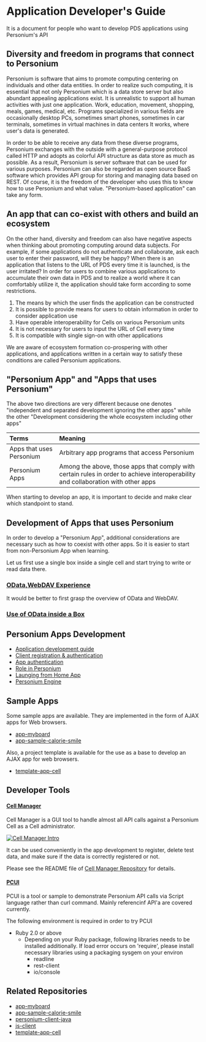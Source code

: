 # Application Developer's Guide

It is a document for people who want to develop  PDS applications using Personium's API

## Diversity and freedom in programs that connect to Personium
Personium is software that aims to promote computing centering on individuals and other data entities. In order to realize such computing, it is essential that not only Personium which is a data store server but also abundant appealing applications exist.
It is unrealistic to support all human activities with just one application. Work, education, movement, shopping, meals, games, medical, etc. Programs specialized in various fields are occasionally desktop PCs, sometimes smart phones, sometimes in car terminals, sometimes in virtual machines in data centers It works, where user's data is generated.

In order to be able to receive any data from these diverse programs, Personium exchanges with the outside with a general-purpose protocol called HTTP and adopts as colorful API structure as data store as much as possible. As a result, Personium is server software that can be used for various purposes. Personium can also be regarded as open source BaaS software which provides API group for storing and managing data based on REST. Of course, it is the freedom of the developer who uses this to know how to use Personium and what value. "Personium-based application" can take any form.


## An app that can co-exist with others and build an ecosystem
On the other hand, diversity and freedom can also have negative aspects when thinking about promoting computing around data subjects. For example, if some applications do not authenticate and collaborate, ask each user to enter their password, will they be happy? When there is an application that listens to the URL of PDS every time it is launched, is the user irritated? In order for users to combine various applications to accumulate their own data in PDS and to realize a world where it can comfortably utilize it, the application should take form according to some restrictions.

1. The means by which the user finds the application can be constructed
1. It is possible to provide means for users to obtain information in order to consider application use
1. Have operable interoperability for Cells on various Personium units
1. It is not necessary for users to input the URL of Cell every time
1. It is compatible with single sign-on with other applications

<!--
1. 利用者がアプリを発見する手段が構築可能であること
1. 利用者がアプリ使用を検討するために情報を得る手段が提供可能であること
1. 様々なPersoniumユニット上のCellに対しても動作可能な相互運用性を持つこと
1. 利用者がいちいちCellのURLをいちいち入力しないでよいこと
1. 他のアプリとのシングルサインオンに対応していること
-->

We are aware of ecosystem formation co-prospering with other applications, and applications written in a certain way to satisfy these conditions are called Personium applications.
<!--
他アプリと共存共栄するエコシステム形成を意識し、これらの条件を満たせるよう一定の流儀で記述されたアプリのことをPersoniumアプリと呼びます。
-->

## "Personium App" and "Apps that uses Personium"

The above two directions are very different because one denotes "independent and separated development ignoring the other apps" while the other "Development considering the whole ecosystem including other apps" 

|Terms|Meaning|
|:--|:--|
|Apps that uses Personium|Arbitrary app programs that access Personium|
|Personium Apps|Among the above, those apps that comply with certain rules in order to achieve interoperability and collaboration with other apps|

When starting to develop an app, it is important to decide and make clear which standpoint to stand.


## Development of Apps that uses Personium

In order to develop a "Personium App", additional considerations are necessary such as how to coexist with other apps.
So it is easier to start from non-Personium App when learning.

Let us first use a single box inside a single cell and start trying to write or read data there.

### [OData,WebDAV Experience](https://demo.personium.io/baas-demo/1/index.html)

It would be better to first grasp the overview of OData and WebDAV.

### [Use of OData inside a Box](./using_odata.md)

## Personium Apps Development

* [Application development guide](./Personium_Apps.md)  
* [Client registration & authentication](../user_guide/004_Client_auth.md)
* [App authentication](./app_authn.md)
* [Role in Personium](./Roles.md)
* [Launging from Home App](./launch_from_homeapp.md)
* [Personium Engine](./Personium-Engine.md)


## Sample Apps

Some sample apps are available. They are implemented in the form of AJAX apps for Web browsers.

* [app-myboard](https://github.com/personium/app-myboard)
* [app-sample-calorie-smile](https://github.com/personium/app-sample-calorie-smile)

Also, a project template is available for the use as a base to develop an AJAX app for web browsers.

* [template-app-cell](https://github.com/personium/template-app-cell)


## Developer Tools

#### [Cell Manager](https://github.com/personium/app-uc-unit-manager)
Cell Manager is a GUI tool to handle almost all API calls against a Personium Cell as a Cell administrator.

[![Cell Manager Intro](https://img.youtube.com/vi/d1_pET0M-YA/3.jpg)](https://www.youtube.com/embed/d1_pET0M-YA)



It can be used conveniently in the app development to register, delete test data, and make sure if the data is correctly registered or not.

Please see the README file of [Cell Manager Repository](https://github.com/personium/app-uc-unit-manager) for details. 

#### [PCUI](https://github.com/personium/pcui)

PCUI is a tool or sample to demonstrate Personium API calls via Script language rather than curl command.
Mainly referencinf API'a are covered currently.  

The following environment is required in order to try PCUI
* Ruby 2.0 or above
    * Depending on your Ruby package, following libraries needs to be installed additionally. If load error occurs on 'require', please install necessary libraries using a packaging sysgem on your environ
        * readline
        * rest-client
        * io/console


## Related Repositories

* [app-myboard](https://github.com/personium/app-myboard)
* [app-sample-calorie-smile](https://github.com/personium/app-sample-calorie-smile)
* [personium-client-java](https://github.com/personium/personium-client-java)
* [js-client](https://github.com/personium/js-client)
* [template-app-cell](https://github.com/personium/template-app-cell)

